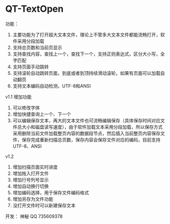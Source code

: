 # QT-TextOpen
功能：
1. 主要功能为了打开超大文本文件，理论上不管多大文本文件都能流畅打开，软件采用分段加载
2. 支持总页数和当前页显示
3. 支持查找内容，查找上一个，查找下一个，支持正则表达式，区分大小写，全字匹配
4. 支持页面手动跳转
5. 支持滚轮自动跳转页面，到底或者到顶持续滑动滚轮，如果有页面可以加载自动翻页
6. 支持文本编码自动检测，UTF-8和ANSI

v1.1
增加功能
1. 可以修改字体
2. 增加快捷查询上一个、下一个
3. 可以编辑保存文本，再大的文本文件也可流畅编辑保存（具体保存时间对应文件总大小和磁盘读写速度），由于软件加载文本采用分段加载，所以保存方式采用删除当前文件加载整页内容的数据段节点，然后插入当前整页内容保存文件，保存完成重新扫描总页数，保存内容会保存文件对应的编码，目前支持UTF-8、ANSI

v1.2
1. 增加扫描页面实时进度
2. 增加拖入打开文件
3. 增加行号列号显示
4. 增加自动换行切换
5. 增加编码选择，用于保存文件编码格式
6. 增加另存为文件功能
7. 没打开文件时可以新建保存文本

开发： 神秘
QQ 735609378
